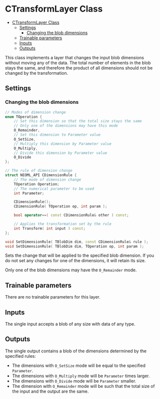 # CTransformLayer Class

<!-- TOC -->

- [CTransformLayer Class](#ctransformlayer-class)
    - [Settings](#settings)
        - [Changing the blob dimensions](#changing-the-blob-dimensions)
    - [Trainable parameters](#trainable-parameters)
    - [Inputs](#inputs)
    - [Outputs](#outputs)

<!-- /TOC -->

This class implements a layer that changes the input blob dimensions without moving any of the data. The total number of elements in the blob stays the same, and therefore the product of all dimensions should not be changed by the transformation.

## Settings

### Changing the blob dimensions

```c++
// Modes of dimension change
enum TOperation {
    // Set this dimension so that the total size stays the same
    // Only one of the dimensions may have this mode
    O_Remainder,
    // Set this dimension to Parameter value
    O_SetSize,
    // Multiply this dimension by Parameter value
    O_Multiply,
    // Divide this dimension by Parameter value
    O_Divide
};

// The rule of dimension change
struct NEOML_API CDimensionRule {
    // The mode of dimension change
    TOperation Operation;
    // The numerical parameter to be used
    int Parameter;

    CDimensionRule();
    CDimensionRule( TOperation op, int param );

    bool operator==( const CDimensionRule& other ) const;

    // Applies the transformation set by the rule
    int Transform( int input ) const;
};

void SetDimensionRule( TBlobDim dim, const CDimensionRule& rule );
void SetDimensionRule( TBlobDim dim, TOperation op, int param );
```

Sets the change that will be applied to the specified blob dimension. If you do not set any changes for one of the dimensions, it will retain its size.

Only one of the blob dimensions may have the `O_Remainder` mode.

## Trainable parameters

There are no trainable parameters for this layer.

## Inputs

The single input accepts a blob of any size with data of any type.

## Outputs

The single output contains a blob of the dimensions determined by the specified rules:

- The dimensions with `O_SetSize` mode will be equal to the specified `Parameter`.
- The dimensions with `O_Multiply` mode will be `Parameter` times larger.
- The dimensions with `O_Divide` mode will be `Parameter` smaller.
- The dimension with `O_Remainder` mode will be such that the total size of the input and the output are the same.
